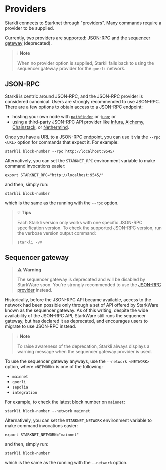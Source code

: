 # Providers

Starkli connects to Starknet through "providers". Many commands require a provider to be supplied.

Currently, two providers are supported: [JSON-RPC](#json-rpc) and the [sequencer gateway](#sequencer-gateway) (deprecated).

> ℹ️ **Note**
>
> When no provider option is supplied, Starkli falls back to using the sequencer gateway provider for the `goerli` network.

## JSON-RPC

Starkli is centric around JSON-RPC, and the JSON-RPC provider is considered canonical. Users are strongly recommended to use JSON-RPC. There are a few options to obtain access to a JSON-RPC endpoint:

- hosting your own node with [`pathfinder`](https://github.com/eqlabs/pathfinder) or [`juno`](https://github.com/NethermindEth/juno); or
- using a third-party JSON-RPC API provider like [Infura](https://www.infura.io/), [Alchemy](https://www.alchemy.com/), [Chainstack](https://chainstack.com/build-better-with-starknet/), or [Nethermind](https://starknetrpc.nethermind.io/).

Once you have a URL to a JSON-RPC endpoint, you can use it via the `--rpc <URL>` option for commands that expect it. For example:

```console
starkli block-number --rpc http://localhost:9545/
```

Alternatively, you can set the `STARKNET_RPC` environment variable to make command invocations easier:

```console
export STARKNET_RPC="http://localhost:9545/"
```

and then, simply run:

```console
starkli block-number
```

which is the same as the running with the `--rpc` option.

> 💡 **Tips**
>
> Each Starkli version only works with one specific JSON-RPC specification version. To check the supported JSON-RPC version, run the verbose version output command:
>
> ```console
> starkli -vV
> ```

## Sequencer gateway

> ⚠️ **Warning**
>
> The sequencer gateway is deprecated and will be disabled by StarkWare soon. You're strongly recommended to use the [JSON-RPC provider](#json-rpc) instead.

Historically, before the JSON-RPC API became available, access to the network had been possible only through a set of API offered by StarkWare known as the sequencer gateway. As of this writing, despite the wide availability of the JSON-RPC API, StarkWare still runs the sequencer gateway, but has declared it as deprecated, and encourages users to migrate to use JSON-RPC instead.

> ℹ️ **Note**
>
> To raise awareness of the deprecation, Starkli always displays a warning message when the sequencer gateway provider is used.

To use the sequencer gateway anyways, use the `--network <NETWORK>` option, where `<NETWORK>` is one of the following:

- `mainnet`
- `goerli`
- `sepolia`
- `integration`

For example, to check the latest block number on `mainnet`:

```console
starkli block-number --network mainnet
```

Alternatively, you can set the `STARKNET_NETWORK` environment variable to make command invocations easier:

```console
export STARKNET_NETWORK="mainnet"
```

and then, simply run:

```console
starkli block-number
```

which is the same as the running with the `--network` option.
